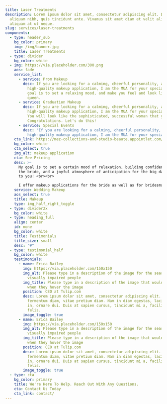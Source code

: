 ```yaml
---
title: Laser Treatments
description: Lorem ipsum dolor sit amet, consectetur adipiscing elit. Duis at
  aliquam nibh, quis tincidunt ante. Vivamus sit amet diam et velit aliquam
  aliquam at ut neque.
slug: services/laser-treatments
components:
  - type: header_sub
    bg_color: primary
    img: /img/banner.jpg
    title: Laser Treatments
  - type: divider
    bg_color: white
  - img: https://via.placeholder.com/300.png
    aos: fade
    service_list:
      - service: Prom Makeup
        desc: If you are looking for a calming, cheerful personality, and efficient,
          high-quality makeup application, I am the MUA for your special day. My
          goal is to set a relaxing mood, and make you feel and look like a
          queen.
      - service: Graduation Makeup
        desc: If you are looking for a calming, cheerful personality, and efficient,
          high-quality makeup application, I am the MUA for your special day.
          You will look like the sophisticated, successful woman that you are.
          Congratulations. Let's do this!
      - service: Special Events
        desc: "If you are looking for a calming, cheerful personality, and efficient,
          high-quality makeup application, I am the MUA for your special day. "
    cta_link: https://mez-collections-and-studio-beaute.appointlet.com/
    bg_color: white
    cta_select: true
    img_alt: makeup application
    cta: See Pricing
    desc: >-
      My goal is to set a certain mood of relaxation, building confidence for
      the bride, and a joyful atmosphere of anticipation for the big day. Cheers
      to you! <br><br>

      I offer makeup applications for the bride as well as for bridesmaids and the mother-of-the-bride.
    service: Wedding Makeup
    aos_select: true
    title: Makeup
    type: img_half_right_toggle
  - type: divider2x
    bg_color: white
  - type: heading_full
    align: center
    id: none
    bg_color: white
    title: Testimonials
    title_size: small
    desc: "#"
  - type: testimonial_half
    bg_color: white
    testimonials:
      - name: Erica Bailey
        img: https://via.placeholder.com/150x150
        img_alt: Please type in a description of the image for the search engine or
          visually impaired people
        img_title: Please type in a description of the image that would help the user
          when they hover the image
        position: CEO at Tulip.com
        desc: Lorem ipsum dolor sit amet, consectetur adipiscing elit. Vivamus a
          fermentum diam, vitae pretium diam. Nam in diam egestas, lacinia urna
          in, ornare dui. Duis at sapien cursus, tincidunt mi a, facilisis
          felis.
        image_toggle: true
      - name: Erica Bailey
        img: https://via.placeholder.com/150x150
        img_alt: Please type in a description of the image for the search engine or
          visually impaired people
        img_title: Please type in a description of the image that would help the user
          when they hover the image
        position: CEO at Tulip.com
        desc: Lorem ipsum dolor sit amet, consectetur adipiscing elit. Vivamus a
          fermentum diam, vitae pretium diam. Nam in diam egestas, lacinia urna
          in, ornare dui. Duis at sapien cursus, tincidunt mi a, facilisis
          felis.
        image_toggle: true
  - type: cta
    bg_color: primary
    title: We're Here To Help. Reach Out With Any Questions.
    cta: Contact Us Today
    cta_link: contact/
---
```


